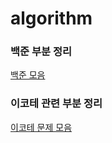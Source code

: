 # algorithm

### 백준 부분 정리
[백준 모음](https://github.com/benz9411/algorithm/tree/master/%EB%B0%B1%EC%A4%80%20%EB%AA%A8%EC%9D%8C/baekjoon)

### 이코테 관련 부분 정리
[이코테 문제 모음](https://github.com/benz9411/algorithm/tree/master/%EB%B0%B1%EC%A4%80%20%EB%AA%A8%EC%9D%8C/%EC%9D%B4%EC%BD%94%ED%85%8C)
